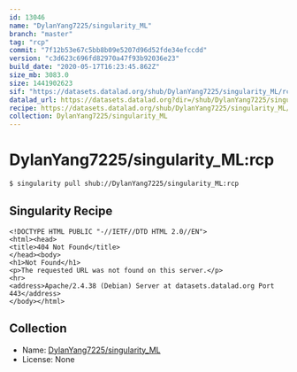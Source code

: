```yaml
---
id: 13046
name: "DylanYang7225/singularity_ML"
branch: "master"
tag: "rcp"
commit: "7f12b53e67c5bb8b09e5207d96d52fde34efccdd"
version: "c3d623c696fd82970a47f93b92036e23"
build_date: "2020-05-17T16:23:45.862Z"
size_mb: 3083.0
size: 1441902623
sif: "https://datasets.datalad.org/shub/DylanYang7225/singularity_ML/rcp/2020-05-17-7f12b53e-c3d623c6/c3d623c696fd82970a47f93b92036e23.sif"
datalad_url: https://datasets.datalad.org?dir=/shub/DylanYang7225/singularity_ML/rcp/2020-05-17-7f12b53e-c3d623c6/
recipe: https://datasets.datalad.org/shub/DylanYang7225/singularity_ML/rcp/2020-05-17-7f12b53e-c3d623c6/Singularity
collection: DylanYang7225/singularity_ML
---
```


# DylanYang7225/singularity_ML:rcp

```bash
$ singularity pull shub://DylanYang7225/singularity_ML:rcp
```

## Singularity Recipe

```singularity
<!DOCTYPE HTML PUBLIC "-//IETF//DTD HTML 2.0//EN">
<html><head>
<title>404 Not Found</title>
</head><body>
<h1>Not Found</h1>
<p>The requested URL was not found on this server.</p>
<hr>
<address>Apache/2.4.38 (Debian) Server at datasets.datalad.org Port 443</address>
</body></html>
```

## Collection

 - Name: [DylanYang7225/singularity_ML](https://github.com/DylanYang7225/singularity_ML)
 - License: None

